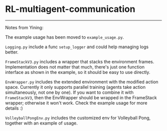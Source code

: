# RL-multiagent-communication

---

Notes from Yining:

The example usage has been moved to `example_usage.py`.

`Logging.py` include a func `setup_logger` and could help managing logs better.

`FrameStackV3.py` includes a wrapper that stacks the environment frames. Implementation does not matter that much, there's just one function interface as shown in the example, so it should be easy to use directly.

`EnvWrapper.py` includes the extended environment with the modified action space. Currently it only supports parallel training (agents take action simultaneously, not one by one). If you want to combine it with `FrameStackV3`, then the EnvWrapper should be wrapped in the FrameStack wrapper; otherwise it won't work. Check the example usage for more details :)

`VolleyballPongEnv.py` includes the customized env for Volleyball Pong, together with an example of usage.